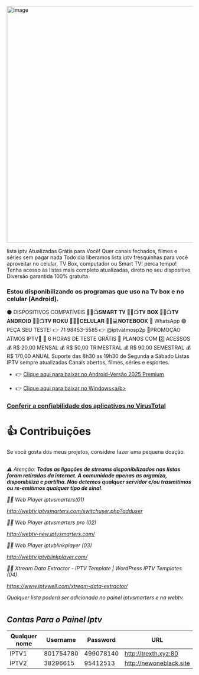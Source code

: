 <img width="640" height="640" alt="image" src="https://github.com/user-attachments/assets/a0e22892-084e-4139-8f09-4addc23e8bd9" />

lista iptv Atualizadas Grátis para Você! Quer canais fechados, filmes e séries sem pagar nada Todo dia liberamos lista iptv fresquinhas para você aproveitar no celular, TV Box, computador ou Smart TV! perca tempo! Tenha acesso às listas mais completo atualizadas, direto no seu dispositivo Diversão garantida 100% gratuita
### Estou disponibilizando os programas que uso na Tv box e no celular (Android).
⚫️ DISPOSITIVOS COMPATÍVEIS
📌🔘📺𝐒𝐌𝐀𝐑𝐓 𝐓𝐕  📌🔘📺𝐓𝐕 𝐁𝐎𝐗  📌🔘📺𝐓𝐕 𝐀𝐍𝐃𝐑𝐎𝐈𝐃  📌🔘📺𝐓𝐕 𝐑𝐎𝐊𝐔 📌🔘📱𝐂𝐄𝐋𝐔𝐋𝐀𝐑  📌🔘💻𝐍𝐎𝐓𝐄𝐁𝐎𝐎𝐊 📲 WhatsApp 🟢 PEÇA SEU TESTE: 👉 71 98453-5585 👉 @iptvatmosp2p
🌟PROMOÇÃO ATMOS IPTV🌟  🎁 6 HORAS DE TESTE GRÁTIS 💚 PLANOS COM 2️⃣ ACESSOS 💰 R$ 20,00 MENSAL 💰 R$ 50,00 TRIMESTRAL 💰 R$ 90,00 SEMESTRAL 💰 R$ 170,00 ANUAL
Suporte das 8h30 as 19h30 de Segunda a Sábado Listas IPTV sempre atualizadas Canais abertos, filmes, séries e esportes.
* 👉 <a href="https://www.mediafire.com/file/4j3fkiyxbmzqlsc/IPTV_Smarters_Pro_v4.0.3_.apk/file" download="filename">Clique aqui para baixar no Android-Versão 2025 Premium</a>

* 👉 <a href="https://tinyurl.com/ycy6wfyp" download="filename">Clique aqui para baixar no Windows<a/b> 

### <a href="https://www.virustotal.com" download="filename">Conferir a confiabilidade dos aplicativos no VirusTotal</a> 
#

# 👍 Contribuições 
 Se você gosta dos meus projetos, considere fazer uma pequena doação.

##

 ### <i class="fa-brands fa-pix">
⚠️ Atenção: <b>Todas as ligações de streams disponibilizados nas listas foram retiradas da internet. A comunidade apenas as organiza, disponibiliza e partilha. Não detemos qualquer servidor e/ou trasmitimos ou re-emitimos qualquer tipo de sinal</b>. 

👨‍💻 Web Player iptvsmarters(01)

http://webtv.iptvsmarters.com/switchuser.php?adduser

👨‍💻 Web Player iptvsmarters pro (02)

http://webtv-new.iptvsmarters.com/


👨‍💻 Web Player iptvblinkplayer (03)

http://webtv.iptvblinkplayer.com/


👨‍💻 Xtream Data Extractor - IPTV Template | WordPress IPTV Templates (04)

https://www.iptvwell.com/xtream-data-extractor/ 




Qualquer lista poderá ser adicionada no painel iptvsmarters e na webtv.

###
#


## Contas Para o Painel Iptv
| Qualquer nome   |Username                |Password                               |URL                                     |
|-----------------|------------------------|---------------------------------------|----------------------------------------|                  
| IPTV1 |801754780                         |499078140                              |http://trexth.xyz:80                    |
| IPTV2 |38296615                          |95412513                               |http://newoneblack.site                 |

